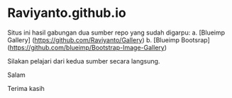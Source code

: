 # Raviyanto.github.io
Situs ini hasil gabungan dua sumber repo yang sudah digarpu:
  a. [Blueimp Gallery] (https://github.com/Raviyanto/Gallery)
  b. [Blueimp Bootsrap] (https://github.com/blueimp/Bootstrap-Image-Gallery)

Silakan pelajari dari kedua sumber secara langsung.

Salam

Terima kasih
